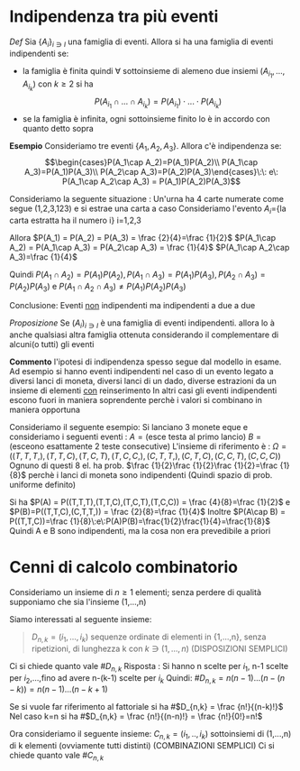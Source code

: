 # Indipendenza tra più eventi

_Def_
Sia {$A_i$}$_{i\ni I}$ una famiglia di eventi.
Allora si ha una famiglia di eventi indipendenti se:
- la famiglia è finita quindi $\forall$ sottoinsieme di alemeno due insiemi ($A_{i_1},...,A_{i_k}$)  con $k\geq2$ si ha$$P(A_{i_1}\cap...\cap A_{i_k}) = P(A_{i_1})\cdot...\cdot P(A_{i_k})$$
- se la famiglia è infinita, ogni sottoinsieme finito lo è in accordo con quanto detto sopra

**Esempio**
Consideriamo tre eventi {$A_1,A_2,A_3$}. Allora c'è indipendenza se:
$$\begin{cases}P(A_1\cap A_2)=P(A_1)P(A_2)\\
P(A_1\cap A_3)=P(A_1)P(A_3)\\
P(A_2\cap A_3)=P(A_2)P(A_3)\end{cases}\:\: e\: P(A_1\cap A_2\cap A_3) = P(A_1)P(A_2)P(A_3)$$

Consideriamo la seguente situazione : Un'urna ha 4 carte numerate come segue (1,2,3,123) e si estrae una carta a caso
Consideriamo l'evento $A_i$={la carta estratta ha il numero i} i=1,2,3

Allora
$P(A_1) = P(A_2) = P(A_3) = \frac {2}{4}=\frac {1}{2}$
$P(A_1\cap A_2) = P(A_1\cap A_3) = P(A_2\cap A_3) = \frac {1}{4}$
$P(A_1\cap A_2\cap A_3)=\frac {1}{4}$

Quindi $P(A_1\cap A_2)=P(A_1)P(A_2),P(A_1\cap A_3)=P(A_1)P(A_3),P(A_2\cap A_3)=P(A_2)P(A_3)$
e $P(A_1\cap A_2\cap A_3)\neq P(A_1)P(A_2)P(A_3)$

Conclusione: Eventi <u>non</u> indipendenti  ma indipendenti a due a due

_Proposizione_
Se $(A_i)_{i\ni I}$ è una famiglia di eventi indipendenti. allora lo à anche qualsiasi altra famiglia ottenuta considerando il complementare di alcuni(o tutti) gli eventi

**Commento** l'ipotesi di indipendenza spesso segue dal modello in esame. Ad esempio si hanno eventi indipendenti nel caso di un evento legato a diversi lanci di moneta, diversi lanci di un dado, diverse estrazioni da un insieme di elementi <u>con</u> reinserimento
In altri casi gli eventi indipendenti escono fuori in maniera soprendente perchè i valori si combinano in maniera opportuna

Consideriamo il seguente esempio:
Si lanciano 3 monete eque e consideriamo i seguenti eventi :
$A=(\text{esce testa al primo lancio})$
$B=(\text{esceono esattamente 2 teste consecutive})$
L'insieme di riferimento è :
$\Omega = ((T,T,T,),(T,T,C),(T,C,T),(T,C,C,),(C,T,T,),(C,T,C),(C,C,T),(C,C,C))$
Ognuno di questi 8 el. ha prob. $\frac {1}{2}\frac {1}{2}\frac {1}{2}=\frac {1}{8}$ perchè i lanci di moneta sono indipendenti (Quindi spazio di prob. uniforme definito)

Si ha $P(A) = P((T,T,T),(T,T,C),(T,C,T),(T,C,C)) = \frac {4}{8}=\frac {1}{2}$ e $P(B)=P((T,T,C),(C,T,T,)) = \frac {2}{8}=\frac {1}{4}$
Inoltre $P(A\cap B) = P((T,T,C))=\frac {1}{8}\:e\:P(A)P(B)=\frac{1}{2}\frac{1}{4}=\frac{1}{8}$
Quindi A e B sono indipendenti, ma la cosa non era prevedibile a priori

# Cenni di calcolo combinatorio
Consideriamo un insieme di $n\geq1$  elementi; senza perdere di qualità supponiamo che sia l'insieme (1,...,n) 

Siamo interessati al seguente insieme:

>$D_{n,k}=(i_1,...,i_k)$ sequenze ordinate di elementi in {1,...,n}, senza ripetizioni, di lunghezza k con $k\ni (1,...,n)$ (DISPOSIZIONI SEMPLICI)

Ci si chiede quanto vale #$D_{n,k}$
Risposta : Si hanno n scelte per $i_1$, n-1 scelte per $i_2$,...,fino ad avere n-(k-1) scelte per $i_k$
Quindi:
#$D_{n,k} = n(n-1)...(n-(n-k))=n(n-1)...(n-k+1)$

Se si vuole far riferimento al fattoriale si ha #$D_{n,k} = \frac {n!}{(n-k)!}$
Nel caso k=n si ha #$D_{n,k} = \frac {n!}{(n-n)!} = \frac {n!}{0!}=n!$

Ora consideriamo il seguente insieme:
$C_{n,k} = (i_1,..,i_k)$ sottoinsiemi di (1,...,n) di k elementi (ovviamente tutti distinti) (COMBINAZIONI SEMPLICI) 
Ci si chiede quanto vale #$C_{n,k}$




